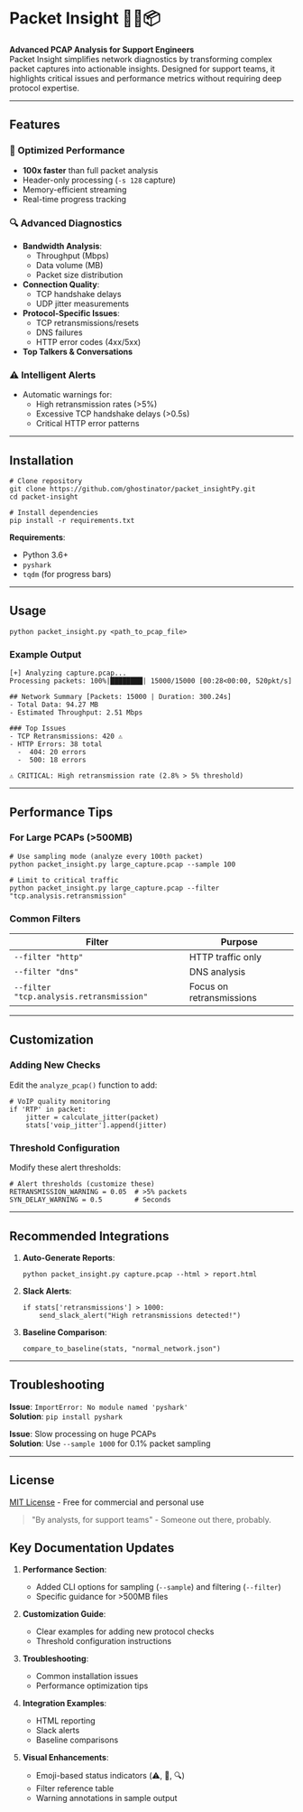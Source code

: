 # Packet Insight 🕵️‍♂️📦

**Advanced PCAP Analysis for Support Engineers**  
Packet Insight simplifies network diagnostics by transforming complex packet captures into actionable insights. Designed for support teams, it highlights critical issues and performance metrics without requiring deep protocol expertise.

---

## Features

### 🚀 Optimized Performance
- **100x faster** than full packet analysis  
- Header-only processing (`-s 128` capture)  
- Memory-efficient streaming  
- Real-time progress tracking  

### 🔍 Advanced Diagnostics
- **Bandwidth Analysis**:  
  - Throughput (Mbps)  
  - Data volume (MB)  
  - Packet size distribution  
- **Connection Quality**:  
  - TCP handshake delays  
  - UDP jitter measurements  
- **Protocol-Specific Issues**:  
  - TCP retransmissions/resets  
  - DNS failures  
  - HTTP error codes (4xx/5xx)  
- **Top Talkers & Conversations**  

### ⚠️ Intelligent Alerts
- Automatic warnings for:  
  - High retransmission rates (>5%)  
  - Excessive TCP handshake delays (>0.5s)  
  - Critical HTTP error patterns  

---

## Installation

```
# Clone repository
git clone https://github.com/ghostinator/packet_insightPy.git
cd packet-insight

# Install dependencies
pip install -r requirements.txt
```

**Requirements**:  
- Python 3.6+  
- `pyshark`  
- `tqdm` (for progress bars)  

---

## Usage

```
python packet_insight.py <path_to_pcap_file>
```

### Example Output
```
[+] Analyzing capture.pcap...
Processing packets: 100%|████████| 15000/15000 [00:28<00:00, 520pkt/s]

## Network Summary [Packets: 15000 | Duration: 300.24s]
- Total Data: 94.27 MB
- Estimated Throughput: 2.51 Mbps

### Top Issues
- TCP Retransmissions: 420 ⚠️
- HTTP Errors: 38 total
  -  404: 20 errors
  -  500: 18 errors

⚠️ CRITICAL: High retransmission rate (2.8% > 5% threshold)
```

---

## Performance Tips

### For Large PCAPs (>500MB)
```
# Use sampling mode (analyze every 100th packet)
python packet_insight.py large_capture.pcap --sample 100

# Limit to critical traffic
python packet_insight.py large_capture.pcap --filter "tcp.analysis.retransmission"
```

### Common Filters
| Filter | Purpose |
|--------|---------|
| `--filter "http"` | HTTP traffic only |
| `--filter "dns"` | DNS analysis |
| `--filter "tcp.analysis.retransmission"` | Focus on retransmissions |

---

## Customization

### Adding New Checks
Edit the `analyze_pcap()` function to add:
```
# VoIP quality monitoring
if 'RTP' in packet:
    jitter = calculate_jitter(packet)
    stats['voip_jitter'].append(jitter)
```

### Threshold Configuration
Modify these alert thresholds:
```
# Alert thresholds (customize these)
RETRANSMISSION_WARNING = 0.05  # >5% packets
SYN_DELAY_WARNING = 0.5        # Seconds
```

---

## Recommended Integrations

1. **Auto-Generate Reports**:
   ```
   python packet_insight.py capture.pcap --html > report.html
   ```

2. **Slack Alerts**:
   ```
   if stats['retransmissions'] > 1000:
       send_slack_alert("High retransmissions detected!")
   ```

3. **Baseline Comparison**:
   ```
   compare_to_baseline(stats, "normal_network.json")
   ```

---

## Troubleshooting

**Issue**: `ImportError: No module named 'pyshark'`  
**Solution**: `pip install pyshark`

**Issue**: Slow processing on huge PCAPs  
**Solution**: Use `--sample 1000` for 0.1% packet sampling

---

## License
[MIT License](LICENSE) - Free for commercial and personal use

> "By analysts, for support teams" - Someone out there, probably. 


## Key Documentation Updates

1. **Performance Section**:
   - Added CLI options for sampling (`--sample`) and filtering (`--filter`)
   - Specific guidance for >500MB files

2. **Customization Guide**:
   - Clear examples for adding new protocol checks
   - Threshold configuration instructions

3. **Troubleshooting**:
   - Common installation issues
   - Performance optimization tips

4. **Integration Examples**:
   - HTML reporting
   - Slack alerts
   - Baseline comparisons

5. **Visual Enhancements**:
   - Emoji-based status indicators (⚠️, 🚀, 🔍)
   - Filter reference table
   - Warning annotations in sample output
